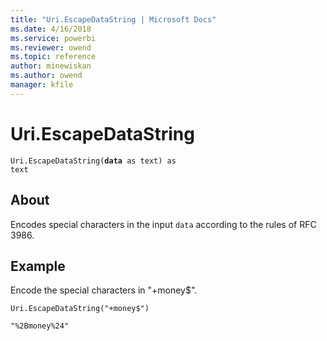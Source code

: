 ```yaml
---
title: "Uri.EscapeDataString | Microsoft Docs"
ms.date: 4/16/2018
ms.service: powerbi
ms.reviewer: owend
ms.topic: reference
author: minewiskan
ms.author: owend
manager: kfile
---
```

# Uri.EscapeDataString
<code>Uri.EscapeDataString(**data** as text) as text</code>
## About
Encodes special characters in the input <code>data</code> according to the rules of RFC 3986.

## Example 
Encode the special characters in "+money$".

<code>Uri.EscapeDataString("+money$")</code>

<code>"%2Bmoney%24"</code>

